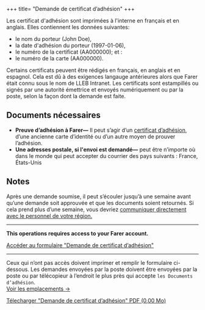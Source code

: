 +++
title= "Demande de certificat d’adhésion"
+++

Les certificat d'adhésion sont imprimées à l'interne en français et en anglais. Elles contiennent les données suivantes:
  - le nom du porteur (John Doe),
  - la date d'adhésion du porteur (1997-01-06),
  - le numéro de la certificat (AA000000); et :
  - le numéro de la carte (AA000000).

Certains certificats peuvent être rédigés en français, en anglais et en espagnol. Cela est dû à des exigences langauge antérieures alors que Farer était connu sous le nom de LLEB Intranet. Les certificats sont estampillés ou signés par une autorité émettrice et envoyés numériquement ou par la poste, selon la façon dont la demande est faite.

## Documents nécessaires
- **Preuve d’adhésion à Farer—** Il peut s’agir d’un [certificat d’adhésion](/fr/members/cert-of-membership), d’une ancienne carte d’identité ou d’un autre moyen de prouver l’adhésion.
- **Une adresses postale, si l'envoi est demandé—** peut être n’importe où dans le monde qui peut accepter du courrier des pays suivants : France, États-Unis

## Notes
Après une demande soumise, il peut s’écouler jusqu’à une semaine avant qu’une demande soit approuvée et que les documents soient retournés. Si cela prend plus d’une semaine, vous devriez [communiquer directement avec le personnel de votre région.](/fr/meta/contact)

---

**This operations requires access to your Farer account.**

[Accéder au formulaire "Demande de certificat d’adhésion"](https://sec.gouv.fa/forms/com-application?lang=fr)

---

Ceux qui n’ont pas accès doivent imprimer et remplir le formulaire ci-dessous. Les demandes envoyées par la poste doivent être envoyées par la poste ou par télécopieur à l’endroit le plus près qui accepte `les Documents d’adhésion`.<br/>[Voir les emplacements &rarr;](/fr/meta/contact)

<a class="btn download" href="https://sec.gouv.fa/forms/com-application.pdf">Télecharger "Demande de certificat d’adhésion" PDF (0,00 Mo)</a>